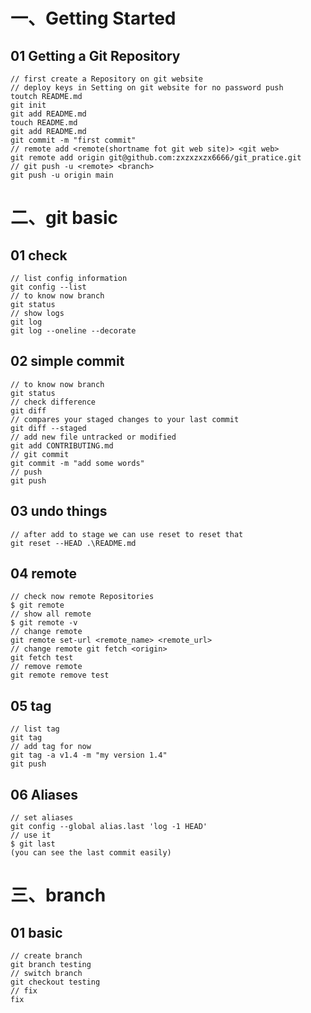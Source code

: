 # 一、Getting Started 
## 01 Getting a Git Repository
    // first create a Repository on git website
    // deploy keys in Setting on git website for no password push
    toutch README.md
    git init
    git add README.md
    touch README.md
    git add README.md
    git commit -m "first commit"
    // remote add <remote(shortname fot git web site)> <git web>
    git remote add origin git@github.com:zxzxzxzx6666/git_pratice.git
    // git push -u <remote> <branch>
    git push -u origin main

# 二、git basic
## 01 check
    // list config information
    git config --list
    // to know now branch
    git status
    // show logs
    git log
    git log --oneline --decorate
## 02 simple commit
    // to know now branch
    git status
    // check difference
    git diff
    // compares your staged changes to your last commit
    git diff --staged
    // add new file untracked or modified
    git add CONTRIBUTING.md
    // git commit 
    git commit -m "add some words"
    // push
    git push
## 03 undo things
    // after add to stage we can use reset to reset that
    git reset --HEAD .\README.md
## 04 remote 
    // check now remote Repositories
    $ git remote
    // show all remote
    $ git remote -v
    // change remote
    git remote set-url <remote_name> <remote_url>
    // change remote git fetch <origin>
    git fetch test
    // remove remote
    git remote remove test
## 05 tag
    // list tag
    git tag
    // add tag for now
    git tag -a v1.4 -m "my version 1.4"
    git push
## 06 Aliases
    // set aliases
    git config --global alias.last 'log -1 HEAD'
    // use it 
    $ git last
    (you can see the last commit easily)
# 三、branch
## 01 basic
    // create branch
    git branch testing
    // switch branch
    git checkout testing
    // fix
    fix